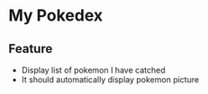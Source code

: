 # My Pokedex

## Feature

- Display list of pokemon I have catched
- It should automatically display pokemon picture
